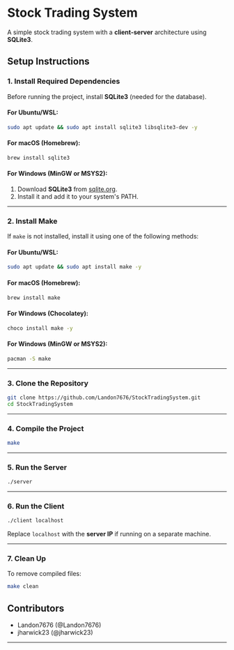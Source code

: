 # Stock Trading System

A simple stock trading system with a **client-server** architecture using **SQLite3**.

## **Setup Instructions**

### **1. Install Required Dependencies**

Before running the project, install **SQLite3** (needed for the database).

#### **For Ubuntu/WSL:**

```sh
sudo apt update && sudo apt install sqlite3 libsqlite3-dev -y
```

#### **For macOS (Homebrew):**

```sh
brew install sqlite3
```

#### **For Windows (MinGW or MSYS2):**

1. Download **SQLite3** from [sqlite.org](https://www.sqlite.org/download.html).
2. Install it and add it to your system's PATH.

---

### **2. Install Make**

If `make` is not installed, install it using one of the following methods:

#### **For Ubuntu/WSL:**

```sh
sudo apt update && sudo apt install make -y
```

#### **For macOS (Homebrew):**

```sh
brew install make
```

#### **For Windows (Chocolatey):**

```sh
choco install make -y
```

#### **For Windows (MinGW or MSYS2):**

```sh
pacman -S make
```

---

### **3. Clone the Repository**

```sh
git clone https://github.com/Landon7676/StockTradingSystem.git
cd StockTradingSystem
```

---

### **4. Compile the Project**

```sh
make
```

---

### **5. Run the Server**

```sh
./server
```

---

### **6. Run the Client**

```sh
./client localhost
```

Replace `localhost` with the **server IP** if running on a separate machine.

---

### **7. Clean Up**

To remove compiled files:

```sh
make clean
```

## **Contributors**

- Landon7676 (@Landon7676)
- jharwick23 (@jharwick23)

---
